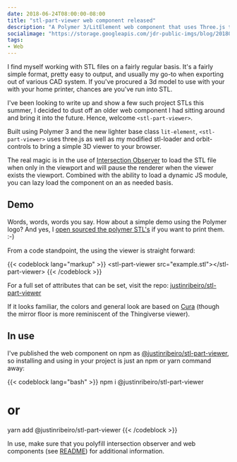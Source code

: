 ```yaml
---
date: 2018-06-24T08:00:00-08:00
title: "stl-part-viewer web component released"
description: "A Polymer 3/LitElement web component that uses Three.js to display an STL model file."
socialimage: "https://storage.googleapis.com/jdr-public-imgs/blog/20180624-stl-part-viewer-twitter-1024x535.jpg"
tags:
- Web
---
```


I find myself working with STL files on a fairly regular basis. It's a fairly
simple format, pretty easy to output, and usually my go-to when exporting out of
various CAD system. If you've procured a 3d model to use with your with your
home printer, chances are you've run into STL.

I've been looking to write up and show a few such project STLs this summer, I
decided to dust off an older web component I had sitting around and bring it
into the future.  Hence, welcome `<stl-part-viewer>`.

Built using Polymer 3 and the new lighter base class `lit-element`,
`<stl-part-viewer>` uses three.js as well as my modified stl-loader and
orbit-controls to bring a simple 3D viewer to your browser.

The real magic is in the use of [Intersection
Observer](https://developer.mozilla.org/en-US/docs/Web/API/Intersection_Observer_API)
to load the STL file when only in the viewport and will pause the renderer when
the viewer exists the viewport. Combined with the ability to load a dynamic JS
module, you can lazy load the component on an as needed basis.

## Demo

Words, words, words you say. How about a simple demo using the Polymer logo? And
yes, I [open sourced the polymer
STL's](https://github.com/justinribeiro/stl-part-viewer/tree/master/demo) if you
want to print them. :-)

<stl-part-viewer src="https://storage.googleapis.com/jdr-cors-models/polymer/polymer-binary.stl"></stl-part-viewer>

From a code standpoint, the using the viewer is straight forward:

{{< codeblock lang="markup" >}}
&lt;stl-part-viewer src=&quot;example.stl&quot;&gt;&lt;/stl-part-viewer&gt;
{{< /codeblock >}}

For a full set of attributes that can be set, visit the repo: [justinribeiro/stl-part-viewer](https://github.com/justinribeiro/stl-part-viewer)

If it looks familiar, the colors and general look are based on
[Cura](https://ultimaker.com/en/products/ultimaker-cura-software) (though the
mirror floor is more reminiscent of the Thingiverse viewer).

## In use

I've published the web component on npm as
[@justinribeiro/stl-part-viewer](https://www.npmjs.com/package/@justinribeiro/stl-part-viewer),
so installing and using in your project is just an npm or yarn command away:

{{< codeblock lang="bash" >}}
npm i @justinribeiro/stl-part-viewer
# or
yarn add @justinribeiro/stl-part-viewer
{{< /codeblock >}}

In use, make sure that you polyfill intersection observer and web components
(see
[README](https://github.com/justinribeiro/stl-part-viewer/blob/master/README.md))
for additional information.